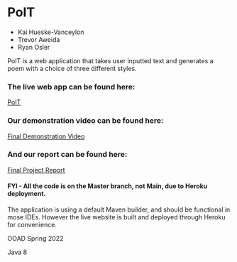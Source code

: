 # PoIT

- Kai Hueske-Vanceylon
- Trevor Aweida
- Ryan Osler

PoIT is a web application that takes user inputted text and generates a poem with a choice of three different styles. 

### The live web app can be found here:
[PoIT](https://poit-ooad.herokuapp.com/)

### Our demonstration video can be found here:
[Final Demonstration Video](https://drive.google.com/file/d/1GtOHTRZd-LP16Yqql9KSnrl0fog-PetU/view?usp=sharing)

### And our report can be found here:
[Final Project Report](https://drive.google.com/file/d/1ByDBL9dC2eSLQd7f2SR9NkAu1aVRxjH0/view?usp=sharing)

#### FYI - All the code is on the Master branch, not Main, due to Heroku deployment.

The application is using a default Maven builder, and should be functional in mose IDEs.
However the live website is built and deployed through Heroku for convenience. 

OOAD Spring 2022

Java 8
